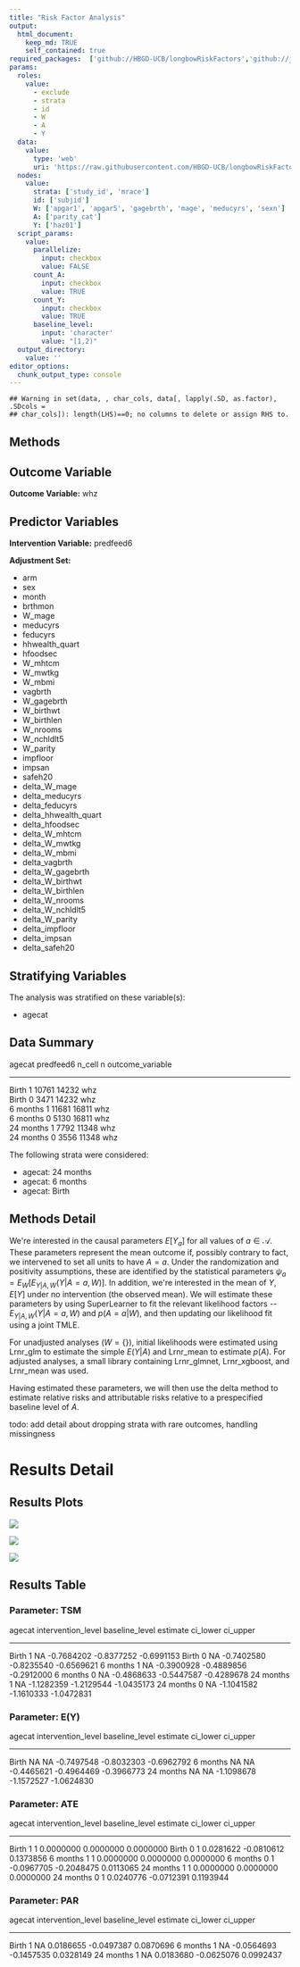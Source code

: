 ```yaml
---
title: "Risk Factor Analysis"
output: 
  html_document:
    keep_md: TRUE
    self_contained: true
required_packages:  ['github://HBGD-UCB/longbowRiskFactors','github://jeremyrcoyle/skimr@vector_types', 'github://tlverse/delayed']
params:
  roles:
    value:
      - exclude
      - strata
      - id
      - W
      - A
      - Y
  data: 
    value: 
      type: 'web'
      uri: 'https://raw.githubusercontent.com/HBGD-UCB/longbowRiskFactors/master/inst/sample_data/birthwt_data.rdata'
  nodes:
    value:
      strata: ['study_id', 'mrace']
      id: ['subjid']
      W: ['apgar1', 'apgar5', 'gagebrth', 'mage', 'meducyrs', 'sexn']
      A: ['parity_cat']
      Y: ['haz01']
  script_params:
    value:
      parallelize:
        input: checkbox
        value: FALSE
      count_A:
        input: checkbox
        value: TRUE
      count_Y:
        input: checkbox
        value: TRUE        
      baseline_level:
        input: 'character'
        value: "[1,2)"
  output_directory:
    value: ''
editor_options: 
  chunk_output_type: console
---
```







```
## Warning in set(data, , char_cols, data[, lapply(.SD, as.factor), .SDcols =
## char_cols]): length(LHS)==0; no columns to delete or assign RHS to.
```

## Methods
## Outcome Variable

**Outcome Variable:** whz

## Predictor Variables

**Intervention Variable:** predfeed6

**Adjustment Set:**

* arm
* sex
* month
* brthmon
* W_mage
* meducyrs
* feducyrs
* hhwealth_quart
* hfoodsec
* W_mhtcm
* W_mwtkg
* W_mbmi
* vagbrth
* W_gagebrth
* W_birthwt
* W_birthlen
* W_nrooms
* W_nchldlt5
* W_parity
* impfloor
* impsan
* safeh20
* delta_W_mage
* delta_meducyrs
* delta_feducyrs
* delta_hhwealth_quart
* delta_hfoodsec
* delta_W_mhtcm
* delta_W_mwtkg
* delta_W_mbmi
* delta_vagbrth
* delta_W_gagebrth
* delta_W_birthwt
* delta_W_birthlen
* delta_W_nrooms
* delta_W_nchldlt5
* delta_W_parity
* delta_impfloor
* delta_impsan
* delta_safeh20

## Stratifying Variables

The analysis was stratified on these variable(s):

* agecat

## Data Summary

agecat      predfeed6    n_cell       n  outcome_variable 
----------  ----------  -------  ------  -----------------
Birth       1             10761   14232  whz              
Birth       0              3471   14232  whz              
6 months    1             11681   16811  whz              
6 months    0              5130   16811  whz              
24 months   1              7792   11348  whz              
24 months   0              3556   11348  whz              


The following strata were considered:

* agecat: 24 months
* agecat: 6 months
* agecat: Birth



## Methods Detail

We're interested in the causal parameters $E[Y_a]$ for all values of $a \in \mathcal{A}$. These parameters represent the mean outcome if, possibly contrary to fact, we intervened to set all units to have $A=a$. Under the randomization and positivity assumptions, these are identified by the statistical parameters $\psi_a=E_W[E_{Y|A,W}(Y|A=a,W)]$.  In addition, we're interested in the mean of $Y$, $E[Y]$ under no intervention (the observed mean). We will estimate these parameters by using SuperLearner to fit the relevant likelihood factors -- $E_{Y|A,W}(Y|A=a,W)$ and $p(A=a|W)$, and then updating our likelihood fit using a joint TMLE.

For unadjusted analyses ($W=\{\}$), initial likelihoods were estimated using Lrnr_glm to estimate the simple $E(Y|A)$ and Lrnr_mean to estimate $p(A)$. For adjusted analyses, a small library containing Lrnr_glmnet, Lrnr_xgboost, and Lrnr_mean was used.

Having estimated these parameters, we will then use the delta method to estimate relative risks and attributable risks relative to a prespecified baseline level of $A$.

todo: add detail about dropping strata with rare outcomes, handling missingness







# Results Detail

## Results Plots
![](/tmp/bfd60af8-76dc-4af9-bcfa-3d12d7d4ef43/b504326c-e04d-4213-a754-a545324c9088/REPORT_files/figure-html/plot_tsm-1.png)<!-- -->



![](/tmp/bfd60af8-76dc-4af9-bcfa-3d12d7d4ef43/b504326c-e04d-4213-a754-a545324c9088/REPORT_files/figure-html/plot_ate-1.png)<!-- -->



![](/tmp/bfd60af8-76dc-4af9-bcfa-3d12d7d4ef43/b504326c-e04d-4213-a754-a545324c9088/REPORT_files/figure-html/plot_par-1.png)<!-- -->

## Results Table

### Parameter: TSM


agecat      intervention_level   baseline_level      estimate     ci_lower     ci_upper
----------  -------------------  ---------------  -----------  -----------  -----------
Birth       1                    NA                -0.7684202   -0.8377252   -0.6991153
Birth       0                    NA                -0.7402580   -0.8235540   -0.6569621
6 months    1                    NA                -0.3900928   -0.4889856   -0.2912000
6 months    0                    NA                -0.4868633   -0.5447587   -0.4289678
24 months   1                    NA                -1.1282359   -1.2129544   -1.0435173
24 months   0                    NA                -1.1041582   -1.1610333   -1.0472831


### Parameter: E(Y)


agecat      intervention_level   baseline_level      estimate     ci_lower     ci_upper
----------  -------------------  ---------------  -----------  -----------  -----------
Birth       NA                   NA                -0.7497548   -0.8032303   -0.6962792
6 months    NA                   NA                -0.4465621   -0.4964469   -0.3966773
24 months   NA                   NA                -1.1098678   -1.1572527   -1.0624830


### Parameter: ATE


agecat      intervention_level   baseline_level      estimate     ci_lower    ci_upper
----------  -------------------  ---------------  -----------  -----------  ----------
Birth       1                    1                  0.0000000    0.0000000   0.0000000
Birth       0                    1                  0.0281622   -0.0810612   0.1373856
6 months    1                    1                  0.0000000    0.0000000   0.0000000
6 months    0                    1                 -0.0967705   -0.2048475   0.0113065
24 months   1                    1                  0.0000000    0.0000000   0.0000000
24 months   0                    1                  0.0240776   -0.0712391   0.1193944


### Parameter: PAR


agecat      intervention_level   baseline_level      estimate     ci_lower    ci_upper
----------  -------------------  ---------------  -----------  -----------  ----------
Birth       1                    NA                 0.0186655   -0.0497387   0.0870696
6 months    1                    NA                -0.0564693   -0.1457535   0.0328149
24 months   1                    NA                 0.0183680   -0.0625076   0.0992437

